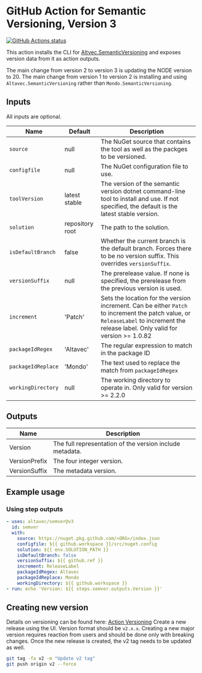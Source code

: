 # GitHub Action for Semantic Versioning, Version 3

[![GitHub Actions status](https://github.com/altavec/semver/workflows/build-test/badge.svg)](https://github.com/altavec/semver/actions)

This action installs the CLI for
[Altvec.SemanticVersioning](https://github.com/altavec/SemanticVersioning) and
exposes version data from it as action outputs.

The main change from version 2 to version 3 is updating the NODE version to 20.
The main change from version 1 to version 2 is installing and using
`Altavec.SemanticVersioning` rather than `Mondo.SemanticVersioning`.

## Inputs

All inputs are optional.

| Name               | Default         | Description                                                                                                                                                                         |
| ------------------ | --------------- | ----------------------------------------------------------------------------------------------------------------------------------------------------------------------------------- |
| `source`           | null            | The NuGet source that contains the tool as well as the packges to be versioned.                                                                                                     |
| `configfile`       | null            | The NuGet configuration file to use.                                                                                                                                                |
| `toolVersion`      | latest stable   | The version of the semantic version dotnet command-line tool to install and use. If not specified, the default is the latest stable version.                                        |
| `solution`         | repository root | The path to the solution.                                                                                                                                                           |
| `isDefaultBranch`  | false           | Whether the current branch is the default branch. Forces there to be no version suffix. This overrides `versionSuffix`.                                                             |
| `versionSuffix`    | null            | The prerelease value. If none is specified, the prerelease from the previous version is used.                                                                                       |
| `increment`        | 'Patch'         | Sets the location for the version increment. Can be either `Patch` to increment the patch value, or `ReleaseLabel` to increment the release label. Only valid for version >= 1.0.82 |
| `packageIdRegex`   | 'Altavec'       | The regular expression to match in the package ID                                                                                                                                   |
| `packageIdReplace` | 'Mondo'         | The text used to replace the match from `packageIdRegex`                                                                                                                            |
| `workingDirectory` | null            | The working directory to operate in. Only valid for version >= 2.2.0                                                                                                                |

## Outputs

| Name          | Description                                              |
| ------------- | -------------------------------------------------------- |
| Version       | The full representation of the version include metadata. |
| VersionPrefix | The four integer version.                                |
| VersionSuffix | The metadata version.                                    |

## Example usage

### Using step outputs

```yaml
- uses: altavec/semver@v3
  id: semver
  with:
    source: https://nuget.pkg.github.com/<ORG>/index.json
    configfile: ${{ github.workspace }}/src/nuget.config
    solution: ${{ env.SOLUTION_PATH }}
    isDefaultBranch: false
    versionSuffix: ${{ github.ref }}
    increment: ReleaseLabel
    packageIdRegex: Altavec
    packageIdReplace: Mondo
    workingDirectory: ${{ github.workspace }}
- run: echo 'Version: ${{ steps.semver.outputs.Version }}'
```

## Creating new version

Details on versioning can be found here:
[Action Versioning](https://github.com/actions/toolkit/blob/main/docs/action-versioning.md)
Create a new release using the UI. Version format should be `v2.x.x`. Creating a
new major version requires reaction from users and should be done only with
breaking changes. Once the new release is created, the v2 tag needs to be
updated as well.

```bash
git tag -fa v2 -m "Update v2 tag"
git push origin v2 --force
```
